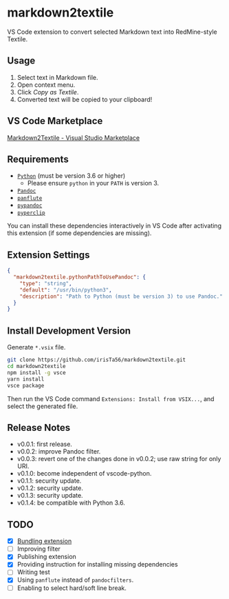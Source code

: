 # markdown2textile

VS Code extension to convert selected Markdown text into RedMine-style Textile.

## Usage

1. Select text in Markdown file.
2. Open context menu.
3. Click _Copy as Textile_.
4. Converted text will be copied to your clipboard!

## VS Code Marketplace

[Markdown2Textile - Visual Studio Marketplace](https://marketplace.visualstudio.com/items?itemName=irisTa56.markdown2textile)

## Requirements

* [`Python`](https://www.python.org/) (must be version 3.6 or higher)
    * Please ensure `python` in your `PATH` is version 3.
* [`Pandoc`](https://github.com/jgm/pandoc)
* [`panflute`](https://github.com/sergiocorreia/panflute)
* [`pypandoc`](https://github.com/bebraw/pypandoc)
* [`pyperclip`](https://github.com/asweigart/pyperclip)

You can install these dependencies interactively in VS Code after activating this extension (if some dependencies are missing).

## Extension Settings

```json
{
  "markdown2textile.pythonPathToUsePandoc": {
    "type": "string",
    "default": "/usr/bin/python3",
    "description": "Path to Python (must be version 3) to use Pandoc."
  }
}
```

## Install Development Version

Generate `*.vsix` file.

```bash
git clone https://github.com/irisTa56/markdown2textile.git
cd markdown2textile
npm install -g vsce
yarn install
vsce package
```

Then run the VS Code command `Extensions: Install from VSIX...`, and select the generated file.

## Release Notes

* v0.0.1: first release.
* v0.0.2: improve Pandoc filter.
* v0.0.3: revert one of the changes done in v0.0.2; use raw string for only URI.
* v0.1.0: become independent of vscode-python.
* v0.1.1: security update.
* v0.1.2: security update.
* v0.1.3: security update.
* v0.1.4: be compatible with Python 3.6.

## TODO

* [x] [Bundling extension](https://code.visualstudio.com/api/working-with-extensions/bundling-extension)
* [ ] Improving filter
* [x] Publishing extension
* [x] Providing instruction for installing missing dependencies
* [ ] Writing test
* [x] Using `panflute` instead of `pandocfilters`.
* [ ] Enabling to select hard/soft line break.

